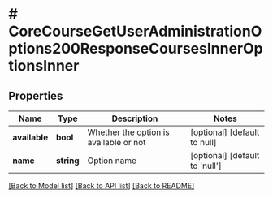 # # CoreCourseGetUserAdministrationOptions200ResponseCoursesInnerOptionsInner

## Properties

Name | Type | Description | Notes
------------ | ------------- | ------------- | -------------
**available** | **bool** | Whether the option is available or not | [optional] [default to null]
**name** | **string** | Option name | [optional] [default to 'null']

[[Back to Model list]](../../README.md#models) [[Back to API list]](../../README.md#endpoints) [[Back to README]](../../README.md)

